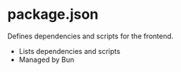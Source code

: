 # package.json

Defines dependencies and scripts for the frontend.

- Lists dependencies and scripts
- Managed by Bun

